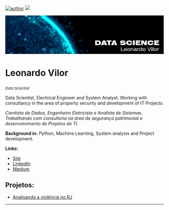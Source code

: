 [![author](https://img.shields.io/badge/author-leovilor-red.svg)](https://www.linkedin.com/in/leovilor)
[![](https://img.shields.io/badge/python-3.7+-blue.svg)](https://www.python.org/downloads/release/python-365/)

<p align="center">
  <img src="banner_portfolioDS.png" >
</p>

# Leonardo Vilor
<sub>*Data Scientist*</sub>

Data Scientist, Electrical Engineer and System Analyst. Working with consultancy in the area of property security and development of IT Projects.

*Cientista de Dados, Engenheiro Eletricista e Analista de Sistemas. Trabalhando com consultoria na área de segurança patrimonial e desenvolvimento de Projetos de TI.*

**Background in:** Python, Machine Learning, System analysis and Project development.

**Links:**
* [Site](http://projetisistemas.com.br)
* [LinkedIn](https://www.linkedin.com/in/leovilor)
* [Medium](https://medium.com/@leonardovilor)

## Projetos:

* [Analisando a violência no RJ](https://github.com/leovilor/portfolio_data_science/blob/master/Analisando_a_Viol%C3%AAncia_no_Rio_de_Janeiro.ipynb)

---


